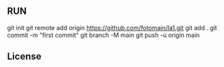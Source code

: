 
## RUN


git init
git remote add origin https://github.com/fotomain/la1.git
git add .
git commit -m "first commit"
git branch -M main
git push -u origin main

## License


